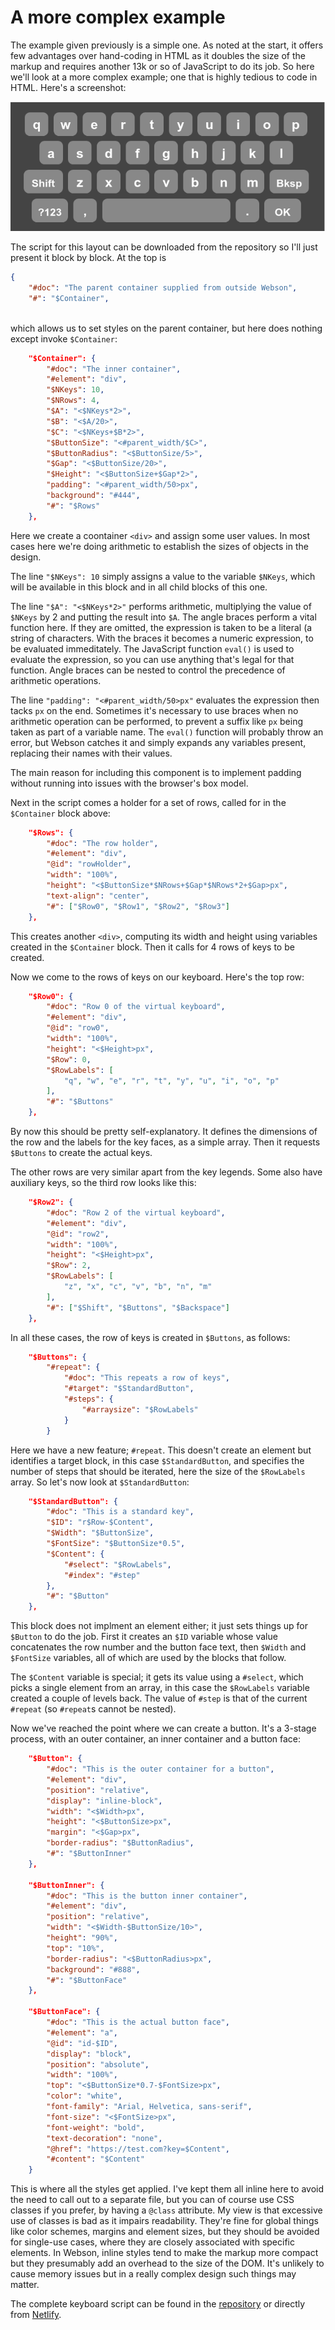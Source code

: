 # A more complex example

The example given previously is a simple one. As noted at the start, it offers few advantages over hand-coding in HTML as it doubles the size of the markup and requires another 13k or so of JavaScript to do its job. So here we'll look at a more complex example; one that is highly tedious to code in HTML. Here's a screenshot:

![Example](/resources/img/keyboard.png)

The script for this layout can be downloaded from the repository so I'll just present it block by block. At the top is
```json
{
    "#doc": "The parent container supplied from outside Webson",
    "#": "$Container",
    
```
which allows us to set styles on the parent container, but here does nothing except invoke `$Container`:
```json
    "$Container": {
        "#doc": "The inner container",
        "#element": "div",
        "$NKeys": 10,
        "$NRows": 4,
        "$A": "<$NKeys*2>",
        "$B": "<$A/20>",
        "$C": "<$NKeys+$B*2>",
        "$ButtonSize": "<#parent_width/$C>",
        "$ButtonRadius": "<$ButtonSize/5>",
        "$Gap": "<$ButtonSize/20>",
        "$Height": "<$ButtonSize+$Gap*2>",
        "padding": "<#parent_width/50>px",
        "background": "#444",
        "#": "$Rows"
    },
```
Here we create a coontainer `<div>` and assign some user values. In most cases here we're doing arithmetic to establish the sizes of objects in the design.

The line `"$NKeys": 10` simply assigns a value to the variable `$NKeys`, which will be available in this block and in all child blocks of this one.

The line `"$A": "<$NKeys*2>"` performs arithmetic, multiplying the value of `$NKeys` by 2 and putting the result into `$A`. The angle braces perform a vital function here. If they are omitted, the expression is taken to be a literal (a string of characters. With the braces it becomes a numeric expression, to be evaluated immeditately. The JavaScript function `eval()` is used to evaluate the expression, so you can use anything that's legal for that function. Angle braces can be nested to control the precedence of arithmetic operations.

The line `"padding": "<#parent_width/50>px"`  evaluates the expression then tacks `px` on the end. Sometimes it's necessary to use braces when no arithmetic operation can be performed, to prevent a suffix like `px` being taken as part of a variable name. The `eval()` function will probably throw an error, but Webson catches it and simply expands any variables present, replacing their names with their values.

The main reason for including this component is to implement padding without running into issues with the browser's box model.

Next in the script comes a holder for a set of rows, called for in the `$Container` block above:
```json
    "$Rows": {
        "#doc": "The row holder",
        "#element": "div",
        "@id": "rowHolder",
        "width": "100%",
        "height": "<$ButtonSize*$NRows+$Gap*$NRows*2+$Gap>px",
        "text-align": "center",
        "#": ["$Row0", "$Row1", "$Row2", "$Row3"]
    },
```
This creates another `<div>`, computing its width and height using variables created in the `$Container` block. Then it calls for 4 rows of keys to be created.

Now we come to the rows of keys on our keyboard. Here's the top row:
```json
    "$Row0": {
        "#doc": "Row 0 of the virtual keyboard",
        "#element": "div",
        "@id": "row0",
        "width": "100%",
        "height": "<$Height>px",
        "$Row": 0,
        "$RowLabels": [
            "q", "w", "e", "r", "t", "y", "u", "i", "o", "p"
        ],
        "#": "$Buttons"
    },
```
By now this should be pretty self-explanatory. It defines the dimensions of the row and the labels for the key faces, as a simple array. Then it requests `$Buttons` to create the actual keys.

The other rows are very similar apart from the key legends. Some also have auxiliary keys, so the third row looks like this:
```json
    "$Row2": {
        "#doc": "Row 2 of the virtual keyboard",
        "#element": "div",
        "@id": "row2",
        "width": "100%",
        "height": "<$Height>px",
        "$Row": 2,
        "$RowLabels": [
            "z", "x", "c", "v", "b", "n", "m"
        ],
        "#": ["$Shift", "$Buttons", "$Backspace"]
    },
```
In all these cases, the row of keys is created in `$Buttons`, as follows:
```json
    "$Buttons": {
        "#repeat": {
            "#doc": "This repeats a row of keys",
            "#target": "$StandardButton",
            "#steps": {
                "#arraysize": "$RowLabels"
            }
        }
```
Here we have a new feature; `#repeat`. This doesn't create an element but identifies a target block, in this case `$StandardButton`, and specifies the number of steps that should be iterated, here the size of the `$RowLabels` array. So let's now look at `$StandardButton`:
```json
    "$StandardButton": {
        "#doc": "This is a standard key",
        "$ID": "r$Row-$Content",
        "$Width": "$ButtonSize",
        "$FontSize": "$ButtonSize*0.5",
        "$Content": {
            "#select": "$RowLabels",
            "#index": "#step"
        },
        "#": "$Button"
    },
 ```
This block does not implment an element either; it just sets things up for `$Button` to do the job. First it creates an `$ID` variable whose value concatenates the row number and the button face text, then `$Width` and `$FontSize` variables, all of which are used by the blocks that follow.

The `$Content` variable is special; it gets its value using a `#select`, which picks a single element from an array, in this case the `$RowLabels` variable created a couple of levels back. The value of `#step` is that of the current `#repeat` (so `#repeat`s cannot be nested).

Now we've reached the point where we can create a button. It's a 3-stage process, with an outer container, an inner container and a button face:
```json
    "$Button": {
        "#doc": "This is the outer container for a button",
        "#element": "div",
        "position": "relative",
        "display": "inline-block",
        "width": "<$Width>px",
        "height": "<$ButtonSize>px",
        "margin": "<$Gap>px",
        "border-radius": "$ButtonRadius",
        "#": "$ButtonInner"
    },
    
    "$ButtonInner": {
        "#doc": "This is the button inner container",
        "#element": "div",
        "position": "relative",
        "width": "<$Width-$ButtonSize/10>",
        "height": "90%",
        "top": "10%",
        "border-radius": "<$ButtonRadius>px",
        "background": "#888",
        "#": "$ButtonFace"
    },
    
    "$ButtonFace": {
        "#doc": "This is the actual button face",
        "#element": "a",
        "@id": "id-$ID",
        "display": "block",
        "position": "absolute",
        "width": "100%",
        "top": "<$ButtonSize*0.7-$FontSize>px",
        "color": "white",
        "font-family": "Arial, Helvetica, sans-serif",
        "font-size": "<$FontSize>px",
        "font-weight": "bold",
        "text-decoration": "none",
        "@href": "https://test.com?key=$Content",
        "#content": "$Content"
    }
```
This is where all the styles get applied. I've kept them all inline here to avoid the need to call out to a separate file, but you can of course use CSS classes if you prefer, by having a `@class` attribute. My view is that excessive use of classes is bad as it impairs readability. They're fine for global things like color schemes, margins and element sizes, but they should be avoided for single-use cases, where they are closely associated with specific elements. In Webson, inline styles tend to make the markup more compact but they presumably add an overhead to the size of the DOM. It's unlikely to cause memory issues but in a really complex design such things may matter.

The complete keyboard script can be found in the [repository](https://github.com/easycoder/webson) or directly from [Netlify](https://webson.netlify.app/resources/json/virtual.json).